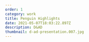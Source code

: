 ```yaml
---
order: 1
category: work
title: Penguin Highlights
date: 2021-05-07T18:03:22.897Z
description: D&AD
thumbnail: d-ad-presentation.007.jpg
---
```

